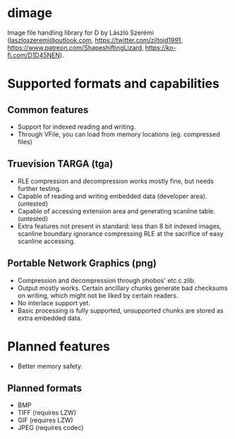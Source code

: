 # dimage
Image file handling library for D by László Szerémi (laszloszeremi@outlook.com, https://twitter.com/ziltoid1991, https://www.patreon.com/ShapeshiftingLizard, https://ko-fi.com/D1D45NEN).

# Supported formats and capabilities

## Common features

* Support for indexed reading and writing.
* Through VFile, you can load from memory locations (eg. compressed files)

## Truevision TARGA (tga)

* RLE compression and decompression works mostly fine, but needs further testing.
* Capable of reading and writing embedded data (developer area). (untested)
* Capable of accessing extension area and generating scanline table. (untested)
* Extra features not present in standard: less than 8 bit indexed images, scanline boundary ignorance compressing RLE at the sacrifice of easy scanline accessing.

## Portable Network Graphics (png)

* Compression and decompression through phobos' etc.c.zlib.
* Output mostly works. Certain ancillary chunks generate bad checksums on writing, which might not be liked by certain readers.
* No interlace support yet.
* Basic processing is fully supported, unsupported chunks are stored as extra embedded data.

# Planned features

* Better memory safety.

## Planned formats

* BMP
* TIFF (requires LZW)
* GIF (requires LZW)
* JPEG (requires codec)
